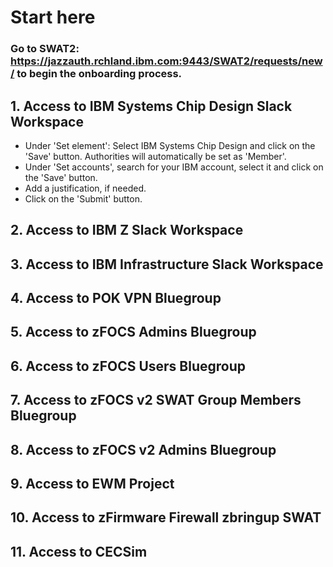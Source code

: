 # Start here
### Go to SWAT2: https://jazzauth.rchland.ibm.com:9443/SWAT2/requests/new/ to begin the onboarding process.

## 1. Access to IBM Systems Chip Design Slack Workspace
- Under 'Set element': Select IBM Systems Chip Design and click on the 'Save' button.
 Authorities will automatically be set as 'Member'.
- Under 'Set accounts', search for your IBM account, select it and click on the 'Save' button.
- Add a justification, if needed.
- Click on the 'Submit' button.
## 2. Access to IBM Z Slack Workspace
## 3. Access to IBM Infrastructure Slack Workspace
## 4. Access to POK VPN Bluegroup
## 5. Access to zFOCS Admins Bluegroup
## 6. Access to zFOCS Users Bluegroup
## 7. Access to zFOCS v2 SWAT Group Members Bluegroup
## 8. Access to zFOCS v2 Admins Bluegroup
## 9. Access to EWM Project
## 10. Access to zFirmware Firewall zbringup SWAT
## 11. Access to CECSim
